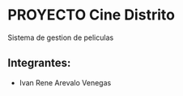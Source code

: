# PROYECTO Cine Distrito 
Sistema de gestion de peliculas

## Integrantes:
+ Ivan Rene Arevalo Venegas
